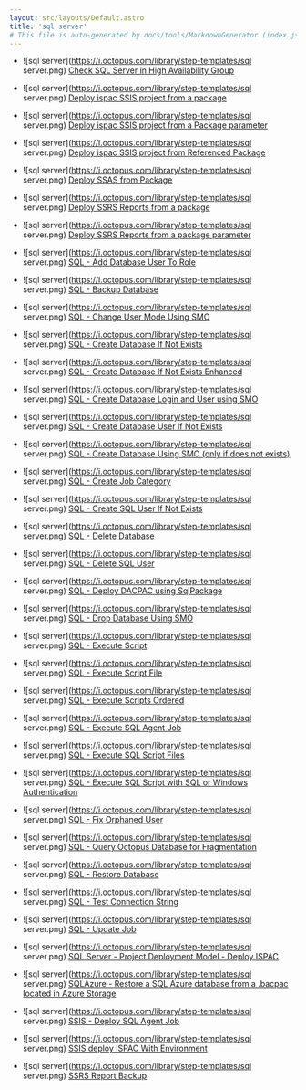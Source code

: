 ```yaml
---
layout: src/layouts/Default.astro
title: 'sql server'
# This file is auto-generated by docs/tools/MarkdownGenerator (index.js)
---
```


<ul>

<li>

![sql server](https://i.octopus.com/library/step-templates/sql server.png) [Check SQL Server in High Availability Group](/sql-server/check-sql-server-in-high-availability-group/)

</li>
        
<li>

![sql server](https://i.octopus.com/library/step-templates/sql server.png) [Deploy ispac SSIS project from a package](/sql-server/deploy-ispac-ssis-project-from-a-package/)

</li>
        
<li>

![sql server](https://i.octopus.com/library/step-templates/sql server.png) [Deploy ispac SSIS project from a Package parameter](/sql-server/deploy-ispac-ssis-project-from-a-package-parameter/)

</li>
        
<li>

![sql server](https://i.octopus.com/library/step-templates/sql server.png) [Deploy ispac SSIS project from Referenced Package](/sql-server/deploy-ispac-ssis-project-from-referenced-package/)

</li>
        
<li>

![sql server](https://i.octopus.com/library/step-templates/sql server.png) [Deploy SSAS from Package](/sql-server/deploy-ssas-from-package/)

</li>
        
<li>

![sql server](https://i.octopus.com/library/step-templates/sql server.png) [Deploy SSRS Reports from a package](/sql-server/deploy-ssrs-reports-from-a-package/)

</li>
        
<li>

![sql server](https://i.octopus.com/library/step-templates/sql server.png) [Deploy SSRS Reports from a package parameter](/sql-server/deploy-ssrs-reports-from-a-package-parameter/)

</li>
        
<li>

![sql server](https://i.octopus.com/library/step-templates/sql server.png) [SQL - Add Database User To Role](/sql-server/sql-add-database-user-to-role/)

</li>
        
<li>

![sql server](https://i.octopus.com/library/step-templates/sql server.png) [SQL - Backup Database](/sql-server/sql-backup-database/)

</li>
        
<li>

![sql server](https://i.octopus.com/library/step-templates/sql server.png) [SQL - Change User Mode Using SMO](/sql-server/sql-change-user-mode-using-smo/)

</li>
        
<li>

![sql server](https://i.octopus.com/library/step-templates/sql server.png) [SQL - Create Database If Not Exists](/sql-server/sql-create-database-if-not-exists/)

</li>
        
<li>

![sql server](https://i.octopus.com/library/step-templates/sql server.png) [SQL - Create Database If Not Exists Enhanced](/sql-server/sql-create-database-if-not-exists-enhanced/)

</li>
        
<li>

![sql server](https://i.octopus.com/library/step-templates/sql server.png) [SQL - Create Database Login and User using SMO](/sql-server/sql-create-database-login-and-user-using-smo/)

</li>
        
<li>

![sql server](https://i.octopus.com/library/step-templates/sql server.png) [SQL - Create Database User If Not Exists](/sql-server/sql-create-database-user-if-not-exists/)

</li>
        
<li>

![sql server](https://i.octopus.com/library/step-templates/sql server.png) [SQL - Create Database Using SMO (only if does not exists)](/sql-server/sql-create-database-using-smo-(only-if-does-not-exists)/)

</li>
        
<li>

![sql server](https://i.octopus.com/library/step-templates/sql server.png) [SQL - Create Job Category](/sql-server/sql-create-job-category/)

</li>
        
<li>

![sql server](https://i.octopus.com/library/step-templates/sql server.png) [SQL - Create SQL User If Not Exists](/sql-server/sql-create-sql-user-if-not-exists/)

</li>
        
<li>

![sql server](https://i.octopus.com/library/step-templates/sql server.png) [SQL - Delete Database](/sql-server/sql-delete-database/)

</li>
        
<li>

![sql server](https://i.octopus.com/library/step-templates/sql server.png) [SQL - Delete SQL User](/sql-server/sql-delete-sql-user/)

</li>
        
<li>

![sql server](https://i.octopus.com/library/step-templates/sql server.png) [SQL - Deploy DACPAC using SqlPackage](/sql-server/sql-deploy-dacpac-using-sqlpackage/)

</li>
        
<li>

![sql server](https://i.octopus.com/library/step-templates/sql server.png) [SQL - Drop Database Using SMO](/sql-server/sql-drop-database-using-smo/)

</li>
        
<li>

![sql server](https://i.octopus.com/library/step-templates/sql server.png) [SQL - Execute Script](/sql-server/sql-execute-script/)

</li>
        
<li>

![sql server](https://i.octopus.com/library/step-templates/sql server.png) [SQL - Execute Script File](/sql-server/sql-execute-script-file/)

</li>
        
<li>

![sql server](https://i.octopus.com/library/step-templates/sql server.png) [SQL - Execute Scripts Ordered](/sql-server/sql-execute-scripts-ordered/)

</li>
        
<li>

![sql server](https://i.octopus.com/library/step-templates/sql server.png) [SQL - Execute SQL Agent Job](/sql-server/sql-execute-sql-agent-job/)

</li>
        
<li>

![sql server](https://i.octopus.com/library/step-templates/sql server.png) [SQL - Execute SQL Script Files](/sql-server/sql-execute-sql-script-files/)

</li>
        
<li>

![sql server](https://i.octopus.com/library/step-templates/sql server.png) [SQL - Execute SQL Script with SQL or Windows Authentication](/sql-server/sql-execute-sql-script-with-sql-or-windows-authentication/)

</li>
        
<li>

![sql server](https://i.octopus.com/library/step-templates/sql server.png) [SQL - Fix Orphaned User](/sql-server/sql-fix-orphaned-user/)

</li>
        
<li>

![sql server](https://i.octopus.com/library/step-templates/sql server.png) [SQL - Query Octopus Database for Fragmentation](/sql-server/sql-query-octopus-database-for-fragmentation/)

</li>
        
<li>

![sql server](https://i.octopus.com/library/step-templates/sql server.png) [SQL - Restore Database](/sql-server/sql-restore-database/)

</li>
        
<li>

![sql server](https://i.octopus.com/library/step-templates/sql server.png) [SQL - Test Connection String](/sql-server/sql-test-connection-string/)

</li>
        
<li>

![sql server](https://i.octopus.com/library/step-templates/sql server.png) [SQL - Update Job](/sql-server/sql-update-job/)

</li>
        
<li>

![sql server](https://i.octopus.com/library/step-templates/sql server.png) [SQL Server - Project Deployment Model - Deploy ISPAC](/sql-server/sql-server-project-deployment-model-deploy-ispac/)

</li>
        
<li>

![sql server](https://i.octopus.com/library/step-templates/sql server.png) [SQLAzure - Restore a SQL Azure database from a .bacpac located in Azure Storage](/sql-server/sqlazure-restore-a-sql-azure-database-from-a-.bacpac-located-in-azure-storage/)

</li>
        
<li>

![sql server](https://i.octopus.com/library/step-templates/sql server.png) [SSIS - Deploy SQL Agent Job](/sql-server/ssis-deploy-sql-agent-job/)

</li>
        
<li>

![sql server](https://i.octopus.com/library/step-templates/sql server.png) [SSIS deploy ISPAC With Environment](/sql-server/ssis-deploy-ispac-with-environment/)

</li>
        
<li>

![sql server](https://i.octopus.com/library/step-templates/sql server.png) [SSRS Report Backup](/sql-server/ssrs-report-backup/)

</li>
        
</ul>
